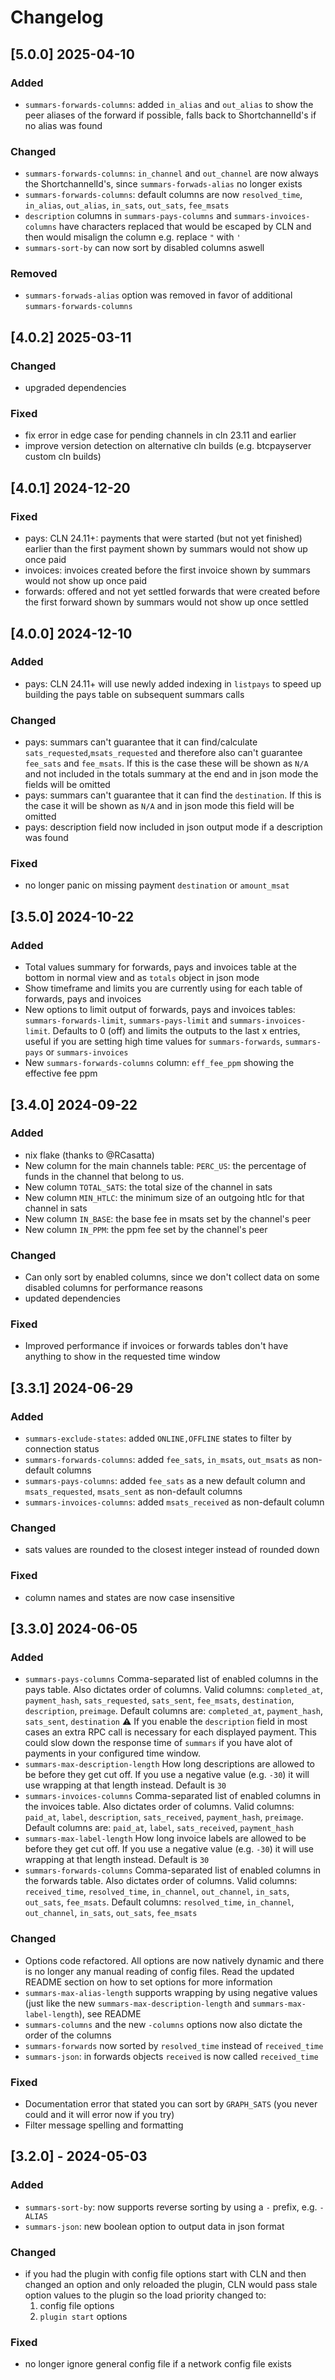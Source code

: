 # Changelog

## [5.0.0] 2025-04-10

### Added
- ``summars-forwards-columns``: added ``in_alias`` and ``out_alias`` to show the peer aliases of the forward if possible, falls back to ShortchannelId's if no alias was found

### Changed
- ``summars-forwards-columns``: ``in_channel`` and ``out_channel`` are now always the ShortchannelId's, since ``summars-forwads-alias`` no longer exists
- ``summars-forwards-columns``: default columns are now ``resolved_time``, ``in_alias``, ``out_alias``, ``in_sats``, ``out_sats``, ``fee_msats``
- ``description`` columns in ``summars-pays-columns`` and ``summars-invoices-columns`` have characters replaced that would be escaped by CLN and then would misalign the column e.g. replace `"` with `'`
- ``summars-sort-by`` can now sort by disabled columns aswell

### Removed
- ``summars-forwads-alias`` option was removed in favor of additional ``summars-forwards-columns``


## [4.0.2] 2025-03-11

### Changed

- upgraded dependencies

### Fixed

- fix error in edge case for pending channels in cln 23.11 and earlier
- improve version detection on alternative cln builds (e.g. btcpayserver custom cln builds)

## [4.0.1] 2024-12-20

### Fixed

- pays: CLN 24.11+: payments that were started (but not yet finished) earlier than the first payment shown by summars would not show up once paid
- invoices: invoices created before the first invoice shown by summars would not show up once paid
- forwards: offered and not yet settled forwards that were created before the first forward shown by summars would not show up once settled

## [4.0.0] 2024-12-10

### Added

- pays: CLN 24.11+ will use newly added indexing in ``listpays`` to speed up building the pays table on subsequent summars calls

### Changed

- pays: summars can't guarantee that it can find/calculate ``sats_requested``,``msats_requested`` and therefore also can't guarantee ``fee_sats`` and ``fee_msats``. If this is the case these will be shown as ``N/A`` and not included in the totals summary at the end and in json mode the fields will be omitted
- pays: summars can't guarantee that it can find the ``destination``. If this is the case it will be shown as ``N/A`` and in json mode this field will be omitted
- pays: description field now included in json output mode if a description was found

### Fixed

- no longer panic on missing payment ``destination`` or ``amount_msat``

## [3.5.0] 2024-10-22

### Added

- Total values summary for forwards, pays and invoices table at the bottom in normal view and as ``totals`` object in json mode
- Show timeframe and limits you are currently using for each table of forwards, pays and invoices
- New options to limit output of forwards, pays and invoices tables: ``summars-forwards-limit``, ``summars-pays-limit`` and ``summars-invoices-limit``. Defaults to 0 (off) and limits the outputs to the last x entries, useful if you are setting high time values for ``summars-forwards``, ``summars-pays`` or ``summars-invoices``
- New ``summars-forwards-columns`` column: ``eff_fee_ppm`` showing the effective fee ppm

## [3.4.0] 2024-09-22

### Added

- nix flake (thanks to @RCasatta)
- New column for the main channels table: ``PERC_US``: the percentage of funds in the channel that belong to us.
- New column ``TOTAL_SATS``: the total size of the channel in sats
- New column ``MIN_HTLC``: the minimum size of an outgoing htlc for that channel in sats
- New column ``IN_BASE``: the base fee in msats set by the channel's peer
- New column ``IN_PPM``: the ppm fee set by the channel's peer

### Changed

- Can only sort by enabled columns, since we don't collect data on some disabled columns for performance reasons
- updated dependencies

### Fixed

- Improved performance if invoices or forwards tables don't have anything to show in the requested time window

## [3.3.1] 2024-06-29

### Added

- ``summars-exclude-states``: added `ONLINE,OFFLINE` states to filter by connection status
- ``summars-forwards-columns``: added ``fee_sats``, ``in_msats``, ``out_msats`` as non-default columns
- ``summars-pays-columns``: added ``fee_sats`` as a new default column and ``msats_requested``, ``msats_sent`` as non-default columns
- ``summars-invoices-columns``: added ``msats_received`` as non-default column

### Changed

- sats values are rounded to the closest integer instead of rounded down

### Fixed

- column names and states are now case insensitive

## [3.3.0] 2024-06-05

### Added

- ``summars-pays-columns`` Comma-separated list of enabled columns in the pays table. Also dictates order of columns. Valid columns: ``completed_at``, ``payment_hash``, ``sats_requested``, ``sats_sent``, ``fee_msats``, ``destination``, ``description``, ``preimage``. Default columns are: ``completed_at``, ``payment_hash``, ``sats_sent``, ``destination`` :warning: If you enable the ``description`` field in most cases an extra RPC call is necessary for each displayed payment. This could slow down the response time of ``summars`` if you have alot of payments in your configured time window.
- ``summars-max-description-length`` How long descriptions are allowed to be before they get cut off. If you use a negative value (e.g. ``-30``) it will use wrapping at that length instead. Default is ``30``
- ``summars-invoices-columns`` Comma-separated list of enabled columns in the invoices table. Also dictates order of columns. Valid columns: ``paid_at``, ``label``, ``description``, ``sats_received``, ``payment_hash``, ``preimage``. Default columns are: ``paid_at``, ``label``, ``sats_received``, ``payment_hash``
- ``summars-max-label-length`` How long invoice labels are allowed to be before they get cut off. If you use a negative value (e.g. ``-30``) it will use wrapping at that length instead. Default is ``30``
- ``summars-forwards-columns`` Comma-separated list of enabled columns in the forwards table. Also dictates order of columns. Valid columns: ``received_time``, ``resolved_time``, ``in_channel``, ``out_channel``, ``in_sats``, ``out_sats``, ``fee_msats``. Default columns: ``resolved_time``, ``in_channel``, ``out_channel``, ``in_sats``, ``out_sats``, ``fee_msats``

### Changed

- Options code refactored. All options are now natively dynamic and there is no longer any manual reading of config files. Read the updated README section on how to set options for more information
- ``summars-max-alias-length`` supports wrapping by using negative values (just like the new ``summars-max-description-length`` and ``summars-max-label-length``), see README
- ``summars-columns`` and the new ``-columns`` options now also dictate the order of the columns
- ``summars-forwards`` now sorted by `resolved_time` instead of `received_time`
- ``summars-json``: in forwards objects ``received`` is now called ``received_time``

### Fixed

- Documentation error that stated you can sort by ``GRAPH_SATS`` (you never could and it will error now if you try)
- Filter message spelling and formatting

## [3.2.0] - 2024-05-03

### Added

- `summars-sort-by`: now supports reverse sorting by using a `-` prefix, e.g. `-ALIAS`
- `summars-json`: new boolean option to output data in json format

### Changed

- if you had the plugin with config file options start with CLN and then changed an option and only reloaded the plugin, CLN would pass stale option values to the plugin so the load priority changed to:
    1. config file options
    2. ``plugin start`` options

### Fixed

- no longer ignore general config file if a network config file exists